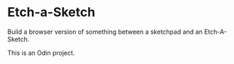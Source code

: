 # Etch-a-Sketch
Build a browser version of something between a sketchpad and an Etch-A-Sketch.

This is an Odin project.
